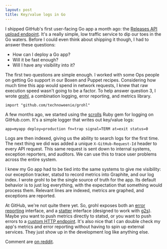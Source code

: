 ```yaml
---
layout: post
title: Key/value logs in Go
---
```


I shipped GitHub's first user-facing Go app a month ago: the [Releases API
upload endpoint][upload-api].  It's a really simple, low traffic service to dip
our toes in the Go waters.  Before I could even think about shipping it though,
I had to answer these questions:

* How can I deploy a Go app?
* Will it be fast enough?
* Will I have any visibility into it?

The first two questions are simple enough.  I worked with some Ops people on
getting Go support in our Boxen and Puppet recipes.  Considering how much time
this app would spend in network requests, I knew that raw execution speed wasn't
going to be a factor. To help answer question 3, I wrote [grohl][g], a
combination logging, error reporting, and metrics library.

    import "github.com/technoweenie/grohl"

A few months ago, we started using the [scrolls][s] Ruby gem for logging on
GitHub.com.  It's a simple logger that writes out key/value logs:

    app=myapp deploy=production fn=trap signal=TERM at=exit status=0

Logs are then indexed, giving us the ability to search logs for the first time.
The next thing we did was added a unique `X-GitHub-Request-Id` header to every
API request.  This same request is sent down to internal systems, exception
reporters, and auditors.  We can use this to trace user problems across the
entire system.

I knew my Go app had to be tied into the same systems to give me visibility:
our exception tracker, statsd to record metrics into Graphite, and
our log index.  I wrote grohl to be the single source of truth for the app.  Its
default behavior is to just log everything, with the expectation that something
would process them.  Relevant lines are indexed, metrics are graphed, and
exceptions are reported.

At GitHub, we're not quite there yet.  So, grohl exposes both an [error reporting][errors]
interface, and a [statter][statter] interface (designed to work with [g2s][g2s]).
Maybe you want to push metrics directly to statsd, or you want to push errors
to a [custom HTTP endpoint][haystack].  It's also nice that I can double check
my app's metrics and error reporting without having to spin up external services.
They just show up in the development log like anything else.

Comment are [on reddit](http://www.reddit.com/r/golang/comments/1pvlqz/keyvalue_logs_in_go/).

[upload-api]: http://developer.github.com/v3/repos/releases/#upload-a-release-asset
[g]: https://github.com/technoweenie/grohl
[s]: https://github.com/asenchi/scrolls
[errors]: https://github.com/technoweenie/grohl/blob/149d36ce630d7867ac5289be58b3eef7f92297ab/errors.go#L9-L11
[statter]: https://github.com/technoweenie/grohl/blob/149d36ce630d7867ac5289be58b3eef7f92297ab/statter.go#L10-L16
[g2s]: https://github.com/peterbourgon/g2s
[haystack]: https://github.com/github/go-opstocat/blob/master/haystack.go
